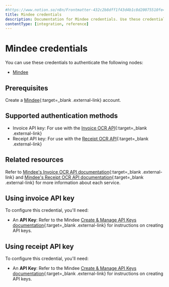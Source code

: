```yaml
---
#https://www.notion.so/n8n/Frontmatter-432c2b8dff1f43d4b1c8d20075510fe4
title: Mindee credentials
description: Documentation for Mindee credentials. Use these credentials to authenticate Mindee in n8n, a workflow automation platform.
contentType: [integration, reference]
---
```


# Mindee credentials

You can use these credentials to authenticate the following nodes:

- [Mindee](/integrations/builtin/app-nodes/n8n-nodes-base.mindee.md)

## Prerequisites

Create a [Mindee](https://mindee.com){:target=_blank .external-link} account.

## Supported authentication methods

- Invoice API key: For use with the [Invoice OCR API](https://www.mindee.com/product/invoice-ocr-api){:target=_blank .external-link}
- Receipt API key: For use with the [Receipt OCR API](https://www.mindee.com/product/receipt-ocr-api-copy){:target=_blank .external-link}

## Related resources

Refer to [Mindee's Invoice OCR API documentation](https://developers.mindee.com/docs/invoice-ocr){:target=_blank .external-link} and [Mindee's Receipt OCR API documentation](https://developers.mindee.com/docs/receipt-ocr){:target=_blank .external-link} for more information about each service.

## Using invoice API key

To configure this credential, you'll need:

- An **API Key**: Refer to the Mindee [Create & Manage API Keys documentation](https://developers.mindee.com/docs/create-api-key){:target=_blank .external-link} for instructions on creating API keys.

## Using receipt API key

To configure this credential, you'll need:

- An **API Key**: Refer to the Mindee [Create & Manage API Keys documentation](https://developers.mindee.com/docs/create-api-key){:target=_blank .external-link} for instructions on creating API keys.

